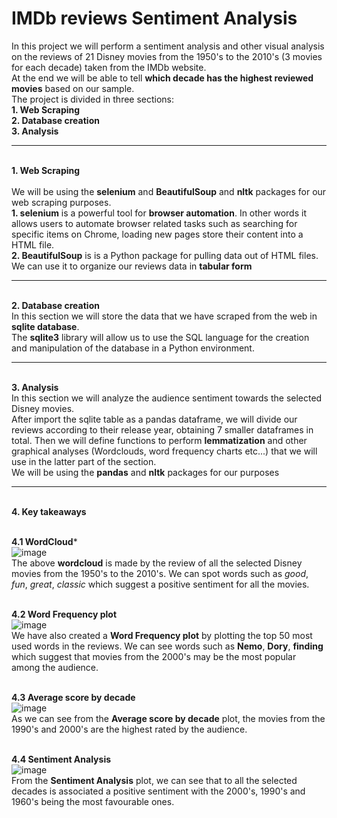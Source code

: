 # IMDb reviews Sentiment Analysis
In this project we will perform a sentiment analysis and other visual analysis on the reviews of 21 Disney movies from the 1950's to the 2010's (3 movies for each decade) taken from the IMDb website.
<br> At the end we will be able to tell **which decade has the highest reviewed movies** based on our sample.
<br>The project is divided in three sections:
<br> **1. Web Scraping
<br> 2. Database creation
<br> 3. Analysis**

---

<br> **1. Web Scraping**  
<br> We will be using the **selenium** and **BeautifulSoup** and **nltk** packages for our web scraping purposes.
<br>**1. selenium** is a powerful tool for  **browser automation**. In other words it allows users to automate browser related tasks such as searching for specific items on Chrome,  loading new pages store their content into a HTML file.
<br>**2. BeautifulSoup** is is a Python package for pulling data out of HTML files. We can use it to organize our reviews data in **tabular form**

---

<br> **2. Database creation**
<br> In this section we will store the data that we have scraped from the web in **sqlite database**.
<br> The **sqlite3** library will allow us to use the SQL language for the creation and manipulation of the database in a Python environment.

---

<br> **3. Analysis**
<br> In this section we will analyze the audience sentiment towards the selected Disney movies.
<br> After import the sqlite table as a pandas dataframe, we will divide our reviews according to their release year, obtaining 7 smaller dataframes in total. Then we will define functions to perform **lemmatization** and other graphical analyses (Wordclouds, word frequency charts etc...) that we will use in the latter part of the section. 
<br> We will be using the **pandas** and **nltk** packages for our purposes 

---

<br> **4. Key takeaways**

<br> **4.1 WordCloud***
<br>![image](https://user-images.githubusercontent.com/117392795/203279197-40d609ce-378b-46bd-994e-53d511c97239.png)
<br> The above **wordcloud** is made by the review of all the selected Disney movies from the 1950's to the 2010's.
We can spot words such as *good*, *fun*, *great*, *classic* which suggest a positive sentiment for all the movies.


<br> **4.2 Word Frequency plot**
<br> ![image](https://user-images.githubusercontent.com/117392795/203281905-7f720dee-5c41-47ae-8b19-ab9fb8eed172.png)
<br> We have also created a **Word Frequency plot** by plotting the top 50 most used words in the reviews. We can see words such as **Nemo**, **Dory**, **finding** which suggest that movies from the 2000's may be the most popular among the audience.

<br> **4.3 Average score by decade**
<br> ![image](https://user-images.githubusercontent.com/117392795/203285518-e9c27aa7-bc91-4bc0-9ac2-534b69523953.png)
<br> As we can see from the **Average score by decade** plot, the movies from the 1990's and 2000's are the highest rated by the audience.

<br> **4.4 Sentiment Analysis**
<br> ![image](https://user-images.githubusercontent.com/117392795/203302521-928c18d8-8f4a-4dbe-acfb-12ebb0d1376e.png)
<br> From the **Sentiment Analysis** plot, we can see that to all the selected decades is associated a positive sentiment with the 2000's, 1990's and 1960's being the most favourable ones. 
